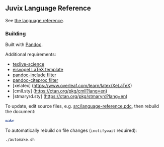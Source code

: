 ## Juvix Language Reference

See [the language reference](language-reference.pdf).

### Building

Built with [Pandoc](https://pandoc.org/).

Additional requirements:

- [texlive-science](https://security.archlinux.org/package/texlive-science)
- [eisvogel LaTeX template](https://github.com/Wandmalfarbe/pandoc-latex-template)
- [pandoc-include filter](https://pypi.org/project/pandoc-include/)
- [pandoc-citeproc filter](https://github.com/jgm/pandoc-citeproc)
- [xelatex] (https://www.overleaf.com/learn/latex/XeLaTeX)
- [cmll.sty] (https://ctan.org/pkg/cmll?lang=en)
- [stmaryrd.sty] (https://ctan.org/pkg/stmaryrd?lang=en)

To update, edit source files, e.g. [src/language-reference.pdc](src/language-reference.pdc), then rebuild the document:

```bash
make
```

To automatically rebuild on file changes (`inotifywait` required):

```bash
./automake.sh
```

